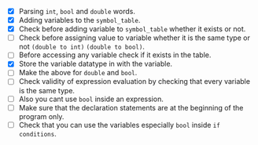 * [x] Parsing `int`, `bool` and `double` words.
* [x] Adding variables to the `symbol_table`.
* [x] Check before adding variable to `symbol_table` whether it exists or not.
* [ ] Check before assigning value to variable whether it is the same type or not `(double to int)` `(double to bool)`.
* [ ] Before accessing any variable check if it exists in the table.
* [x] Store the variable datatype in with the variable.
* [ ] Make the above for `double` and `bool`.
* [ ] Check validity of expression evaluation by checking that every variable is the same type.
* [ ] Also you cant use `bool` inside an expression.
* [ ] Make sure that the declaration statements are at the beginning of the program only.
* [ ] Check that you can use the variables especially `bool` inside `if conditions`.
